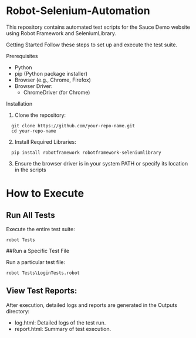 # Robot-Selenium-Automation

This repository contains automated test scripts for the Sauce Demo website using Robot Framework and SeleniumLibrary.

Getting Started
Follow these steps to set up and execute the test suite.

Prerequisites
* Python
* pip (Python package installer)
* Browser (e.g., Chrome, Firefox)
* Browser Driver:
  * ChromeDriver (for Chrome)

Installation
1. Clone the repository:
```   
  git clone https://github.com/your-repo-name.git
  cd your-repo-name
```
2. Install Required Libraries:
```
  pip install robotframework robotframework-seleniumlibrary
```
3. Ensure the browser driver is in your system PATH or specify its location in the scripts


# How to Execute

## Run All Tests

Execute the entire test suite:
```
robot Tests
```
##Run a Specific Test File

Run a particular test file:
```
robot Tests\LoginTests.robot
```

 ## View Test Reports: 
 
After execution, detailed logs and reports are generated in the Outputs directory:

* log.html: Detailed logs of the test run.
* report.html: Summary of test execution.

